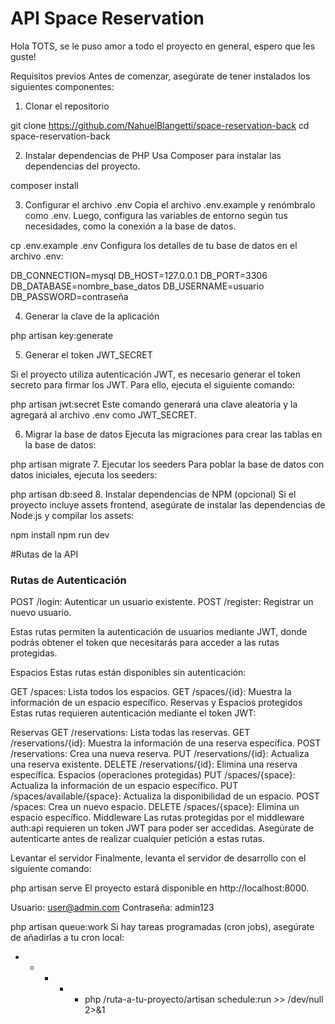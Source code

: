 # API Space Reservation
Hola TOTS, se le puso amor a todo el proyecto en general, espero que les guste! 


Requisitos previos
Antes de comenzar, asegúrate de tener instalados los siguientes componentes:


1. Clonar el repositorio

git clone https://github.com/NahuelBlangetti/space-reservation-back
cd space-reservation-back

2. Instalar dependencias de PHP
Usa Composer para instalar las dependencias del proyecto.

composer install


3. Configurar el archivo .env
Copia el archivo .env.example y renómbralo como .env. Luego, configura las variables de entorno según tus necesidades, como la conexión a la base de datos.

cp .env.example .env
Configura los detalles de tu base de datos en el archivo .env:

DB_CONNECTION=mysql
DB_HOST=127.0.0.1
DB_PORT=3306
DB_DATABASE=nombre_base_datos
DB_USERNAME=usuario
DB_PASSWORD=contraseña


4. Generar la clave de la aplicación


php artisan key:generate

5. Generar el token JWT_SECRET
   
Si el proyecto utiliza autenticación JWT, es necesario generar el token secreto para firmar los JWT. Para ello, ejecuta el siguiente comando:


php artisan jwt:secret
Este comando generará una clave aleatoria y la agregará al archivo .env como JWT_SECRET.

6. Migrar la base de datos
Ejecuta las migraciones para crear las tablas en la base de datos:



php artisan migrate
7. Ejecutar los seeders
Para poblar la base de datos con datos iniciales, ejecuta los seeders:



php artisan db:seed
8. Instalar dependencias de NPM (opcional)
Si el proyecto incluye assets frontend, asegúrate de instalar las dependencias de Node.js y compilar los assets:



npm install
npm run dev

#Rutas de la API
### Rutas de Autenticación

POST /login: Autenticar un usuario existente.
POST /register: Registrar un nuevo usuario.

Estas rutas permiten la autenticación de usuarios mediante JWT, donde podrás obtener el token que necesitarás para acceder a las rutas protegidas.

Espacios
Estas rutas están disponibles sin autenticación:

GET /spaces: Lista todos los espacios.
GET /spaces/{id}: Muestra la información de un espacio específico.
Reservas y Espacios protegidos
Estas rutas requieren autenticación mediante el token JWT:

Reservas
GET /reservations: Lista todas las reservas.
GET /reservations/{id}: Muestra la información de una reserva específica.
POST /reservations: Crea una nueva reserva.
PUT /reservations/{id}: Actualiza una reserva existente.
DELETE /reservations/{id}: Elimina una reserva específica.
Espacios (operaciones protegidas)
PUT /spaces/{space}: Actualiza la información de un espacio específico.
PUT /spaces/available/{space}: Actualiza la disponibilidad de un espacio.
POST /spaces: Crea un nuevo espacio.
DELETE /spaces/{space}: Elimina un espacio específico.
Middleware
Las rutas protegidas por el middleware auth:api requieren un token JWT para poder ser accedidas. Asegúrate de autenticarte antes de realizar cualquier petición a estas rutas.

Levantar el servidor
Finalmente, levanta el servidor de desarrollo con el siguiente comando:



php artisan serve
El proyecto estará disponible en http://localhost:8000.


Usuario: user@admin.com
Contraseña: admin123


php artisan queue:work
Si hay tareas programadas (cron jobs), asegúrate de añadirlas a tu cron local:


* * * * * php /ruta-a-tu-proyecto/artisan schedule:run >> /dev/null 2>&1

